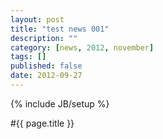 ```yaml
---
layout: post
title: "test news 001"
description: ""
category: [news, 2012, november]
tags: []
published: false
date: 2012-09-27
---
```

{% include JB/setup %}


#{{ page.title }}
